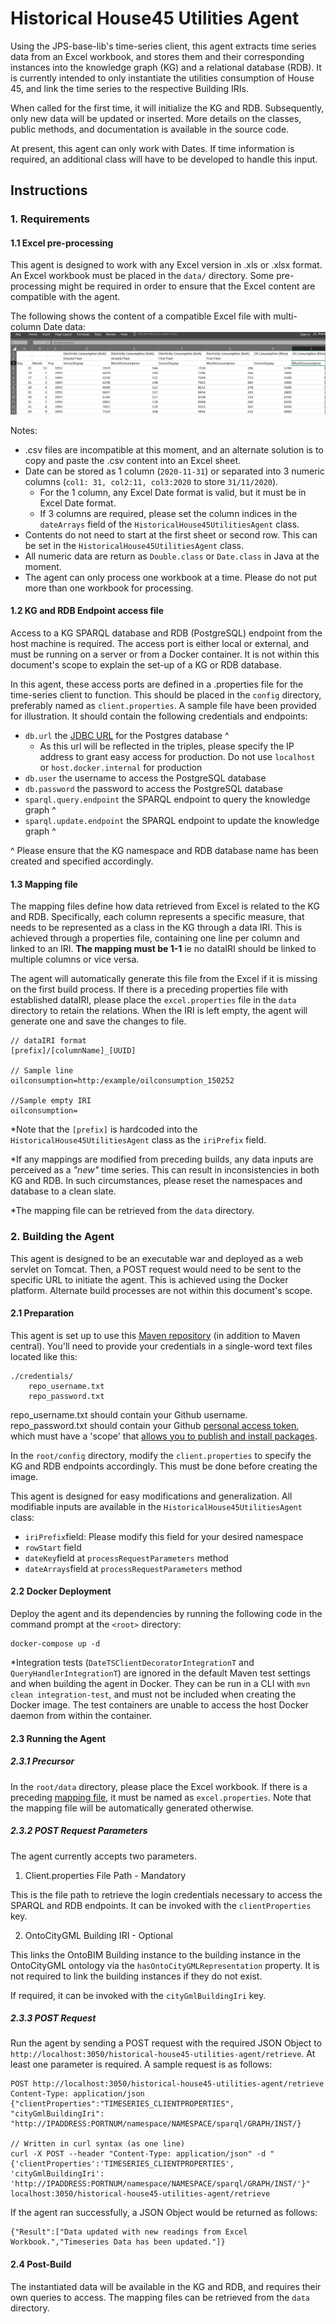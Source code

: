 # Historical House45 Utilities Agent

Using the JPS-base-lib's time-series client, this agent extracts time series data from an Excel workbook, and stores them 
and their corresponding instances into the knowledge graph (KG) and a relational database (RDB). It is currently intended
to only instantiate the utilities consumption of House 45, and link the time series to the respective Building IRIs.

When called for the first time, it will initialize the KG and RDB. Subsequently, only new data will be updated or inserted.
More details on the classes, public methods, and documentation is available in the source code.

At present, this agent can only work with Dates. If time information is required, an additional class will have to be developed to handle this input.

## Instructions
### 1. Requirements
#### 1.1 Excel pre-processing
This agent is designed to work with any Excel version in .xls or .xlsx format. An Excel workbook must be placed in the
 `data/` directory. Some pre-processing might be required in order to ensure that the Excel content are compatible with the agent.

The following shows the content of a compatible Excel file with multi-column Date data:
![Shows the content of a compatible Excel file.](docs/img/sample_excel1.PNG "Sample Excel file")

Notes:
- .csv files are incompatible at this moment, and an alternate solution is to copy and paste the .csv content into an Excel sheet.
- Date can be stored as 1 column (`2020-11-31`) or separated into 3 numeric columns (`col1: 31, col2:11, col3:2020` to store `31/11/2020`). 
  - For the 1 column, any Excel Date format is valid, but it must be in Excel Date format.
  - If 3 columns are required, please set the column indices in the `dateArrays` field of the `HistoricalHouse45UtilitiesAgent` class.
- Contents do not need to start at the first sheet or second row. This can be set in the `HistoricalHouse45UtilitiesAgent` class.
- All numeric data are return as `Double.class` or `Date.class` in Java at the moment.
- The agent can only process one workbook at a time. Please do not put more than one workbook for processing.

#### 1.2 KG and RDB Endpoint access file
Access to a KG SPARQL database and RDB (PostgreSQL) endpoint from the host machine is required. 
The access port is either local or external, and must be running on a server or from a Docker container. 
It is not within this document's scope to explain the set-up of a KG or RDB database.

In this agent, these access ports are defined in a .properties file for the time-series client to function. This should be 
placed in the `config` directory, preferably named as `client.properties`. A sample file have been provided for illustration.
It should contain the following credentials and endpoints:
- `db.url` the [JDBC URL](https://www.postgresql.org/docs/7.4/jdbc-use.html) for the Postgres database ^
  - As this url will be reflected in the triples, please specify the IP address to grant easy access for production. Do not use `localhost` or `host.docker.internal` for production
- `db.user` the username to access the PostgreSQL database
- `db.password` the password to access the PostgreSQL database
- `sparql.query.endpoint` the SPARQL endpoint to query the knowledge graph ^
- `sparql.update.endpoint` the SPARQL endpoint to update the knowledge graph ^

^ Please ensure that the KG namespace and RDB database name has been created and specified accordingly. 

#### 1.3 Mapping file
The mapping files define how data retrieved from Excel is related to the KG and RDB. Specifically, each column represents 
a specific measure, that needs to be represented as a class in the KG through a data IRI. This is achieved through a 
properties file, containing one line per column and linked to an IRI. **The mapping must be 1-1** ie no dataIRI should 
be linked to multiple columns or vice versa.

The agent will automatically generate this file from the Excel if it is missing on the first build process. If there is 
a preceding  properties file with established dataIRI, please place the `excel.properties` file in the `data` 
directory to retain the relations. When the IRI is left empty, the agent will generate one and save the changes to file.

```
// dataIRI format 
[prefix]/[columnName]_[UUID]

// Sample line 
oilconsumption=http:/example/oilconsumption_150252

//Sample empty IRI
oilconsumption=
```
*Note that the `[prefix]` is hardcoded into the `HistoricalHouse45UtilitiesAgent` class as the `iriPrefix` field.

*If any mappings are modified from preceding builds, any data inputs are perceived as a *"new"* time series. This can result 
in inconsistencies in both KG and RDB. In such circumstances, please reset the namespaces and database to  a clean slate.

*The mapping file can be retrieved from the `data` directory.

### 2. Building the Agent
This agent is designed to be an executable war and deployed as a web servlet on Tomcat. Then, a POST request would
need to be sent to the specific URL to initiate the agent. This is achieved using the Docker platform. Alternate
build processes are not within this document's scope.  

#### 2.1 Preparation
This agent is set up to use this [Maven repository](https://maven.pkg.github.com/cambridge-cares/TheWorldAvatar/) (in addition to Maven central).
You'll need to provide  your credentials in a single-word text files located like this:
```
./credentials/
    repo_username.txt
    repo_password.txt
```

repo_username.txt should contain your Github username. repo_password.txt should contain your Github [personal access token](https://docs.github.com/en/github/authenticating-to-github/creating-a-personal-access-token),
which must have a 'scope' that [allows you to publish and install packages](https://docs.github.com/en/packages/working-with-a-github-packages-registry/working-with-the-apache-maven-registry#authenticating-to-github-packages).

In the `root/config` directory, modify the `client.properties` to specify the KG and RDB endpoints accordingly. This must be done before creating the image.

This agent is designed for easy modifications and generalization. All modifiable inputs are available in the `HistoricalHouse45UtilitiesAgent` class:
- `iriPrefix`field: Please modify this field for your desired namespace
- `rowStart` field
- `dateKey`field at `processRequestParameters` method
- `dateArrays`field at `processRequestParameters` method 


#### 2.2 Docker Deployment
Deploy the agent and its dependencies by running the following code in the command prompt at the `<root>` directory:
```
docker-compose up -d
```

*Integration tests (`DateTSClientDecoratorIntegrationT` and `QueryHandlerIntegrationT`) are ignored in the default Maven test settings and when building the agent in Docker. 
They can be run in a CLI with `mvn clean integration-test`, and must not be included when creating the Docker image. The test containers are unable to access the host Docker daemon from within the container.

#### 2.3 Running the Agent
##### 2.3.1 Precursor
In the `root/data` directory, please place the Excel workbook. If there is a preceding [mapping file](#13-mapping-file),
it must be named as `excel.properties`. Note that the mapping file will be automatically generated otherwise.

##### 2.3.2 POST Request Parameters
The agent currently accepts two parameters.

1. Client.properties File Path - Mandatory

This is the file path to retrieve the login credentials necessary to access the SPARQL and RDB endpoints. It can be invoked with the `clientProperties` key.

2. OntoCityGML Building IRI - Optional

This links the OntoBIM Building instance to the building instance in the OntoCityGML ontology via the `hasOntoCityGMLRepresentation` property. 
It is not required to link the building instances if they do not exist.

If required, it can be invoked with the `cityGmlBuildingIri` key.

##### 2.3.3 POST Request
Run the agent by sending a POST request with the required JSON Object to `http://localhost:3050/historical-house45-utilities-agent/retrieve`.
At least one parameter is required. A sample request is as follows:
```
POST http://localhost:3050/historical-house45-utilities-agent/retrieve
Content-Type: application/json
{"clientProperties":"TIMESERIES_CLIENTPROPERTIES", "cityGmlBuildingIri": "http://IPADDRESS:PORTNUM/namespace/NAMESPACE/sparql/GRAPH/INST/}

// Written in curl syntax (as one line)
curl -X POST --header "Content-Type: application/json" -d "{'clientProperties':'TIMESERIES_CLIENTPROPERTIES', 'cityGmlBuildingIri': 'http://IPADDRESS:PORTNUM/namespace/NAMESPACE/sparql/GRAPH/INST/'}" localhost:3050/historical-house45-utilities-agent/retrieve
```
If the agent ran successfully, a JSON Object would be returned as follows:
```
{"Result":["Data updated with new readings from Excel Workbook.","Timeseries Data has been updated."]}
```
#### 2.4 Post-Build
The instantiated data will be available in the KG and RDB, and requires their own queries to access. The mapping files can be retrieved from the `data` directory.